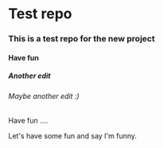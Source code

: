 # Test repo
### This is a test repo for the new project
#### Have fun
##### Another edit
###### Maybe another edit :)

Have fun ....

Let's have some fun and say I'm funny.
